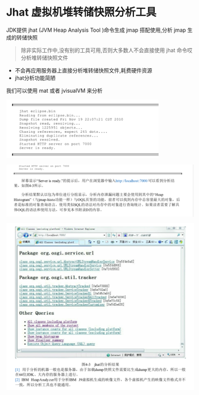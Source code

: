 # Jhat 虚拟机堆转储快照分析工具

JDK提供 jhat (JVM Heap Analysis Tool )命令生成 jmap 搭配使用,分析 jmap 生成的转储快照



> 除非实际工作中,没有别的工具可用,否则大多数人不会直接使用 jhat 命令哎分析堆转储快照文件

- 不会再应用服务器上直接分析堆转储快照文件,耗费硬件资源
- jhat分析功能简陋

我们可以使用 mat 或者 jvisualVM 来分析



<img src="../../assets/image-20200613111618742.png" alt="image-20200613111618742" style="zoom:67%;" />

![image-20200613111638565](assets/image-20200613111638565.png)

<img src="../../assets/image-20200613111658111.png" alt="image-20200613111658111" style="zoom:50%;" />